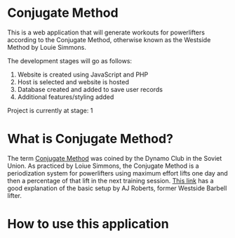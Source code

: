 # Conjugate Method
This is a web application that will generate workouts for powerlifters according to the Conjugate Method, otherwise known as the Westside Method by Louie Simmons.

The development stages will go as follows:

1. Website is created using JavaScript and PHP
2. Host is selected and website is hosted
3. Database created and added to save user records
4. Additional features/styling added

Project is currently at stage: 1

# What is Conjugate Method?
The term [Conjugate Method](https://www.westside-barbell.com/blogs/the-blog/conjugate-system) was coined by the Dynamo Club in the Soviet Union. As practiced by Loiue Simmons, the Conjugate Method is a periodization system for powerlifters using maximum effort lifts one day and then a percentage of that lift in the next training session. [This link](https://youtu.be/8LGHtdkSc6o) has a good explanation of the basic setup by AJ Roberts, former Westside Barbell lifter.

# How to use this application



